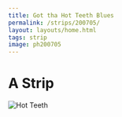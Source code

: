 ```yaml
---
title: Got tha Hot Teeth Blues
permalink: /strips/200705/
layout: layouts/home.html
tags: strip
image: ph200705
---
```


# A Strip

<img src="/img/{{ image }}.png" alt="Hot Teeth">
